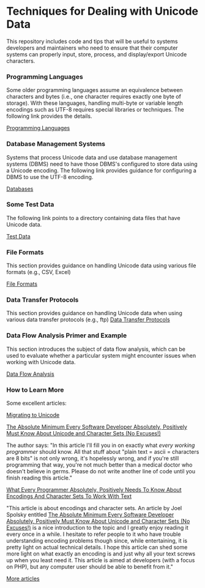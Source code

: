 # Techniques for Dealing with Unicode Data
This repository includes code and tips that will be useful to systems developers and maintainers who need to ensure that their computer systems can properly input, store, process, and display/export Unicode characters.

### Programming Languages
Some older programming languages assume an equivalence between characters and bytes (i.e., one character requires exactly one byte of storage). With these languages, handling multi-byte or variable length encodings such as UTF-8 requires special libraries or techniques. The following link provides the details.

[Programming Languages](.\programming_languages\README.md)

### Database Management Systems
Systems that process Unicode data and use database management systems (DBMS) need to have those DBMS's configured to store data using a Unicode encoding. The following link provides guidance for configuring a DBMS to use the UTF-8 encoding.

[Databases](.\databases\README.md)

### Some Test Data
The following link points to a directory containing data files that have Unicode data.

[Test Data](.\test_data\README.md)

### File Formats
This section provides guidance on handling Unicode data using various file formats (e.g., CSV, Excel)

[File Formats](.\file_formats\README.md)

### Data Transfer Protocols
This section provides guidance on handling Unicode data when using various data transfer protocols (e.g., ftp)
[Data Transfer Protocols](.\data_transfer_protocols\README.md)

### Data Flow Analysis Primer and Example
This section introduces the subject of data flow analysis, which can be used to evaluate whether a particular system might encounter issues when working with Unicode data.

[Data Flow Analysis](.\data_flow_analysis\README.md)

### How to Learn More

Some excellent articles:

[Migrating to Unicode](https://www.w3.org/International/articles/unicode-migration/)

[The Absolute Minimum Every Software Developer Absolutely, Positively Must Know About Unicode and Character Sets (No Excuses!)](http://www.joelonsoftware.com/articles/Unicode.html)

The author says: "In this article I'll fill you in on exactly what _every working programmer_ should know. All that stuff about "plain text = ascii = characters are 8 bits" is not only wrong, it's hopelessly wrong, and if you're still programming that way, you're not much better than a medical doctor who doesn't believe in germs. Please do not write another line of code until you finish reading this article."

[What Every Programmer Absolutely, Positively Needs To Know About Encodings And Character Sets To Work With Text](https://kunststube.net/encoding/)

"This article is about encodings and character sets. An article by Joel Spolsky entitled [The Absolute Minimum Every Software Developer Absolutely, Positively Must Know About Unicode and Character Sets (No Excuses!)](http://www.joelonsoftware.com/articles/Unicode.html) is a nice introduction to the topic and I greatly enjoy reading it every once in a while. I hesitate to refer people to it who have trouble understanding encoding problems though since, while entertaining, it is pretty light on actual technical details. I hope this article can shed some more light on what exactly an encoding is and just why all your text screws up when you least need it. This article is aimed at developers (with a focus on PHP), but any computer user should be able to benefit from it."

[More articles](./references.md)
